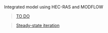 Integrated model using HEC-RAS and MODFLOW

> [TO DO](https://docs.google.com/document/d/1Mmtxpm_Be0OwabAYp9pmo4oKGFFZJFk-daUAqiJT4d0/edit)

> [Steady-state iteration](https://docs.google.com/document/d/1jlU-ydo8O-iTE5WT9XgXJYlJlfiPpHB5hBUi6-mMR4Q/edit)